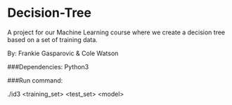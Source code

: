 # Decision-Tree

A project for our Machine Learning course where we create a decision tree based on a set of training data.

By: Frankie Gasparovic & Cole Watson

###Dependencies:
Python3

###Run command:

./id3 \<training_set> \<test_set> \<model>
